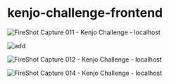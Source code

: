 # kenjo-challenge-frontend


![FireShot Capture 011 - Kenjo Challenge - localhost](https://github.com/wzzzzwwzw/kenjo-challenge-frontend/assets/46055260/c234528c-84cd-4e1e-a10e-8e897467657f)

![add](https://github.com/wzzzzwwzw/kenjo-challenge-frontend/assets/46055260/ba684248-9e45-4035-a03c-814daa87d6a7)

![FireShot Capture 012 - Kenjo Challenge - localhost](https://github.com/wzzzzwwzw/kenjo-challenge-frontend/assets/46055260/c5db11c9-af1e-43eb-a8c9-a81065213047)

![FireShot Capture 014 - Kenjo Challenge - localhost](https://github.com/wzzzzwwzw/kenjo-challenge-frontend/assets/46055260/7bc4e76d-5f87-48ac-ad13-542c7b1a2760)
